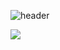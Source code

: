 ![header](https://capsule-render.vercel.app/api?type=wave&color=auto&height=300&section=header&text=Her's%20room&fontSize=90)

 <a href="[https://www.youtube.com/@her97]" target="_blank"><img src="https://img.shields.io/badge/YOUTUBE-#FF000?style=flat-square&logo=file:///C:/Users/hi/Downloads/youtube.svg&logoColor=white"/></a>

<!--
**her9797/her9797** is a ✨ _special_ ✨ repository because its `README.md` (this file) appears on your GitHub profile.
-->
